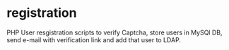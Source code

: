 registration
============

PHP User resgistration scripts to verify Captcha, store users in MySQl DB, send e-mail with verification link and add that user to LDAP.
